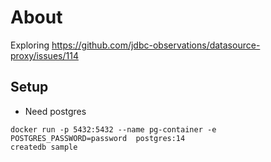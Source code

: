 # About

Exploring https://github.com/jdbc-observations/datasource-proxy/issues/114

## Setup
* Need postgres
```shell
docker run -p 5432:5432 --name pg-container -e POSTGRES_PASSWORD=password  postgres:14
createdb sample
```
